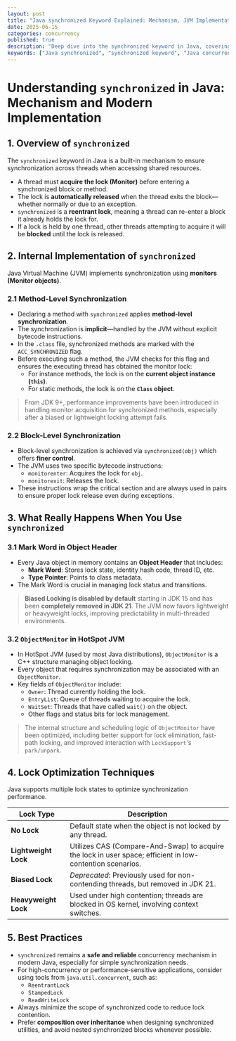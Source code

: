 ```yaml
---
layout: post
title: "Java synchronized Keyword Explained: Mechanism, JVM Implementation, and Modern Enhancements" 
date: 2025-06-15
categories: concurrency
published: true
description: "Deep dive into the synchronized keyword in Java, covering internal JVM implementation, object header Mark Word, ObjectMonitor, lock optimizations, and best practices in modern Java concurrency."
keywords: ["Java synchronized", "synchronized keyword", "Java concurrency", "ObjectMonitor", "Mark Word", "Java lock optimization", "JVM synchronized implementation"]
---
```


# Understanding `synchronized` in Java: Mechanism and Modern Implementation

## 1. Overview of `synchronized`
The `synchronized` keyword in Java is a built-in mechanism to ensure synchronization across threads when accessing shared resources.
- A thread must **acquire the lock (Monitor)** before entering a synchronized block or method.
- The lock is **automatically released** when the thread exits the block—whether normally or due to an exception.
- `synchronized` is a **reentrant lock**, meaning a thread can re-enter a block it already holds the lock for.
- If a lock is held by one thread, other threads attempting to acquire it will be **blocked** until the lock is released.

## 2. Internal Implementation of `synchronized`  
Java Virtual Machine (JVM) implements synchronization using **monitors (Monitor objects)**. 

### 2.1 Method-Level Synchronization
- Declaring a method with `synchronized` applies **method-level synchronization**.
- The synchronization is **implicit**—handled by the JVM without explicit bytecode instructions.
- In the `.class` file, synchronized methods are marked with the `ACC_SYNCHRONIZED` flag.
- Before executing such a method, the JVM checks for this flag and ensures the executing thread has obtained the monitor lock:
    - For instance methods, the lock is on the **current object instance (`this`)**.
    - For static methods, the lock is on the **`Class` object**.

> From JDK 9+, performance improvements have been introduced in handling monitor acquisition for synchronized methods, especially after a biased or lightweight locking attempt fails.

### 2.2 Block-Level Synchronization
- Block-level synchronization is achieved via `synchronized(obj)` which offers **finer control**.
- The JVM uses two specific bytecode instructions:
    - `monitorenter`: Acquires the lock for `obj`.
    - `monitorexit`: Releases the lock.
- These instructions wrap the critical section and are always used in pairs to ensure proper lock release even during exceptions.

## 3. What Really Happens When You Use `synchronized`

### 3.1 Mark Word in Object Header
- Every Java object in memory contains an **Object Header** that includes:
    - **Mark Word**: Stores lock state, identity hash code, thread ID, etc.
    - **Type Pointer**: Points to class metadata.
- The Mark Word is crucial in managing lock status and transitions.

> **Biased Locking is disabled by default** starting in JDK 15 and has been **completely removed in JDK 21**. The JVM now favors lightweight or heavyweight locks, improving predictability in multi-threaded environments.

### 3.2 `ObjectMonitor` in HotSpot JVM
- In HotSpot JVM (used by most Java distributions), `ObjectMonitor` is a C++ structure managing object locking.
- Every object that requires synchronization may be associated with an `ObjectMonitor`.
- Key fields of `ObjectMonitor` include:
    - `Owner`: Thread currently holding the lock.
    - `EntryList`: Queue of threads waiting to acquire the lock.
    - `WaitSet`: Threads that have called `wait()` on the object.
    - Other flags and status bits for lock management.

> The internal structure and scheduling logic of `ObjectMonitor` have been optimized, including better support for lock elimination, fast-path locking, and improved interaction with `LockSupport`'s `park/unpark`.

## 4. Lock Optimization Techniques
Java supports multiple lock states to optimize synchronization performance.

| Lock Type     | Description                                                                 |
|---------------|-----------------------------------------------------------------------------|
| **No Lock**    | Default state when the object is not locked by any thread.                  |
| **Lightweight Lock** | Utilizes CAS (Compare-And-Swap) to acquire the lock in user space; efficient in low-contention scenarios. |
| **Biased Lock** | *Deprecated*: Previously used for non-contending threads, but removed in JDK 21. |
| **Heavyweight Lock** | Used under high contention; threads are blocked in OS kernel, involving context switches. |

## 5. Best Practices

- `synchronized` remains a **safe and reliable** concurrency mechanism in modern Java, especially for simple synchronization needs.
- For high-concurrency or performance-sensitive applications, consider using tools from `java.util.concurrent`, such as:
    - `ReentrantLock`
    - `StampedLock`
    - `ReadWriteLock`
- Always minimize the scope of synchronized code to reduce lock contention.
- Prefer **composition over inheritance** when designing synchronized utilities, and avoid nested synchronized blocks whenever possible.
